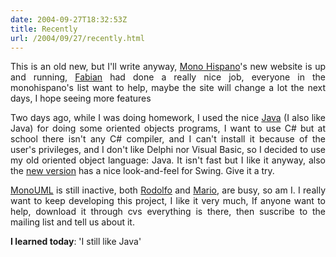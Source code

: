 ```yaml
---
date: 2004-09-27T18:32:53Z
title: Recently
url: /2004/09/27/recently.html
---
```


<div style="clear:both;"></div>
<p align="justify">This is an old new, but I'll write anyway, <a href="http://www.monohispano.org">Mono Hispano</a>'s new website is up and running, <a href="http://fseoane.net">Fabian</a> had done a really nice job, everyone in the monohispano's list want to help, maybe the site will change a lot the next days, I hope seeing more features</p>
<p align="justify">Two days ago, while I was doing homework, I used the nice <a href="http://java.sun.com">Java</a> (I also like Java) for doing some oriented objects programs, I want to use C# but at school there isn't any C# compiler, and I can't install it because of the user's privileges, and I don't like Delphi nor Visual Basic, so I decided to use my old oriented object language: Java. It isn't fast but I like it anyway, also the <a href="http://java.sun.com/j2se/1.5.0/download.jsp">new version</a> has a nice look-and-feel for Swing. Give it a try.</p>
<p align="justify"><a href="http://monouml.sf.net">MonoUML</a> is still inactive, both <a href="http://expertcoder.sf.net">Rodolfo</a> and <a href="http://primate.gnome.cl/~mario/">Mario</a>, are busy, so am I. I really want to keep developing this project, I like it very much, If anyone want to help, download it through cvs everything is there, then suscribe to the mailing list and tell us about it. </p>
<p><span style="font-weight:bold;">I learned today</span>: 'I still like Java'</p>
<div style="clear:both; padding-bottom: 0.25em;"></div>
